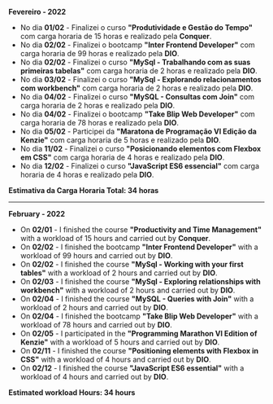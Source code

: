 **Fevereiro - 2022**

- No dia **01/02** - Finalizei o curso **"Produtividade e Gestão do Tempo"** com carga horaria de 15 horas e realizado pela **Conquer**.
- No dia **02/02** - Finalizei o bootcamp **"Inter Frontend Developer"** com carga horaria de 99 horas e realizado pela **DIO**.
- No dia **02/02** - Finalizei o curso **"MySql - Trabalhando com as suas primeiras tabelas"** com carga horaria de 2 horas e realizado pela **DIO**.
- No dia **03/02** - Finalizei o curso **"MySql - Explorando relacionamentos com workbench"** com carga horaria de 2 horas e realizado pela **DIO**.
- No dia **04/02** - Finalizei o curso **"MySQL - Consultas com Join"** com carga horaria de 2 horas e realizado pela **DIO**.
- No dia **04/02** - Finalizei o bootcamp **"Take Blip Web Developer"** com carga horaria de 78 horas e realizado pela **DIO**.
- No dia **05/02** - Participei da **"Maratona de Programação VI Edição da Kenzie"** com carga horaria de 5 horas e realizado pela **DIO**.
- No dia **11/02** - Finalizei o curso **"Posicionando elementos com Flexbox em CSS"** com carga horaria de 4 horas e realizado pela **DIO**.
- No dia **12/02** - Finalizei o curso **"JavaScript ES6 essencial"** com carga horaria de 4 horas e realizado pela **DIO**.

**Estimativa da Carga Horaria Total: 34 horas**

-----------------
**February - 2022**

- On **02/01** - I finished the course **"Productivity and Time Management"** with a workload of 15 hours and carried out by **Conquer**.
- On **02/02** - I finished the bootcamp **"Inter Frontend Developer"** with a workload of 99 hours and carried out by **DIO**.
- On **02/02** - I finished the course **"MySql - Working with your first tables"** with a workload of 2 hours and carried out by **DIO**.
- On **02/03** - I finished the course **"MySql - Exploring relationships with workbench"** with a workload of 2 hours and carried out by **DIO**.
- On **02/04** - I finished the course **"MySQL - Queries with Join"** with a workload of 2 hours and carried out by **DIO**.
- On **02/04** - I finished the bootcamp **"Take Blip Web Developer"** with a workload of 78 hours and carried out by **DIO**.
- On **02/05** - I participated in the **"Programming Marathon VI Edition of Kenzie"** with a workload of 5 hours and carried out by **DIO**.
- On **02/11** - I finished the course **"Positioning elements with Flexbox in CSS"** with a workload of 4 hours and carried out by **DIO**.
- On **02/12** - I finished the course **"JavaScript ES6 essential"** with a workload of 4 hours and carried out by **DIO**.

**Estimated workload Hours: 34 hours**